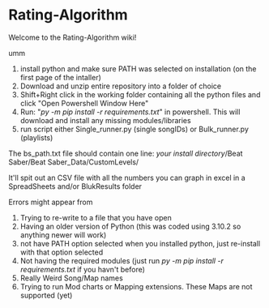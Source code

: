 # Rating-Algorithm
Welcome to the Rating-Algorithm wiki!

umm
1. install python and make sure PATH was selected on installation (on the first page of the intaller)
2. Download and unzip entire repository into a folder of choice
3. Shift+Right click in the working folder containing all the python files and click "Open Powershell Window Here"
4. Run: "*py -m pip install -r requirements.txt*" in powershell. This will download and install any missing modules/libraries
6. run script either Single_runner.py (single songIDs) or Bulk_runner.py (playlists)

The bs_path.txt file should contain one line: *your install directory*/Beat Saber/Beat Saber_Data/CustomLevels/

It'll spit out an CSV file with all the numbers you can graph in excel in a SpreadSheets and/or BlukResults folder

Errors might appear from 

1. Trying to re-write to a file that you have open
2. Having an older version of Python (this was coded using 3.10.2 so anything newer will work)
3. not have PATH option selected when you installed python, just re-install with that option selected
4. Not having the required modules (just run *py -m pip install -r requirements.txt* if you havn't before)
5. Really Weird Song/Map names
6. Trying to run Mod charts or Mapping extensions. These Maps are not supported (yet)


